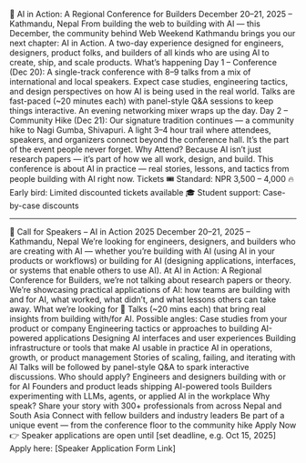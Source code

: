 🌟 AI in Action: A Regional Conference for Builders
December 20–21, 2025 – Kathmandu, Nepal
From building the web to building with AI — this December, the community behind Web Weekend Kathmandu brings you our next chapter: AI in Action.
A two-day experience designed for engineers, designers, product folks, and builders of all kinds who are using AI to create, ship, and scale products.
What’s happening
Day 1 – Conference (Dec 20):
A single-track conference with 8–9 talks from a mix of international and local speakers. Expect case studies, engineering tactics, and design perspectives on how AI is being used in the real world. Talks are fast-paced (~20 minutes each) with panel-style Q&A sessions to keep things interactive. An evening networking mixer wraps up the day.
Day 2 – Community Hike (Dec 21):
Our signature tradition continues — a community hike to Nagi Gumba, Shivapuri. A light 3–4 hour trail where attendees, speakers, and organizers connect beyond the conference hall. It’s the part of the event people never forget.
Why Attend?
Because AI isn’t just research papers — it’s part of how we all work, design, and build. This conference is about AI in practice — real stories, lessons, and tactics from people building with AI right now.
Tickets
🎟 Standard: NPR 3,500 – 4,000
🔥 Early bird: Limited discounted tickets available
🎓 Student support: Case-by-case discounts


---


📣 Call for Speakers – AI in Action 2025
December 20–21, 2025 – Kathmandu, Nepal
We’re looking for engineers, designers, and builders who are creating with AI — whether you’re building with AI (using AI in your products or workflows) or building for AI (designing applications, interfaces, or systems that enable others to use AI).
At AI in Action: A Regional Conference for Builders, we’re not talking about research papers or theory. We’re showcasing practical applications of AI: how teams are building with and for AI, what worked, what didn’t, and what lessons others can take away.
What we’re looking for
🎤 Talks (~20 mins each) that bring real insights from building with/for AI. Possible angles:
Case studies from your product or company
Engineering tactics or approaches to building AI-powered applications
Designing AI interfaces and user experiences
Building infrastructure or tools that make AI usable in practice
AI in operations, growth, or product management
Stories of scaling, failing, and iterating with AI
Talks will be followed by panel-style Q&A to spark interactive discussions.
Who should apply?
Engineers and designers building with or for AI
Founders and product leads shipping AI-powered tools
Builders experimenting with LLMs, agents, or applied AI in the workplace
Why speak?
Share your story with 300+ professionals from across Nepal and South Asia
Connect with fellow builders and industry leaders
Be part of a unique event — from the conference floor to the community hike
Apply Now
👉 Speaker applications are open until [set deadline, e.g. Oct 15, 2025]
Apply here: [Speaker Application Form Link]
